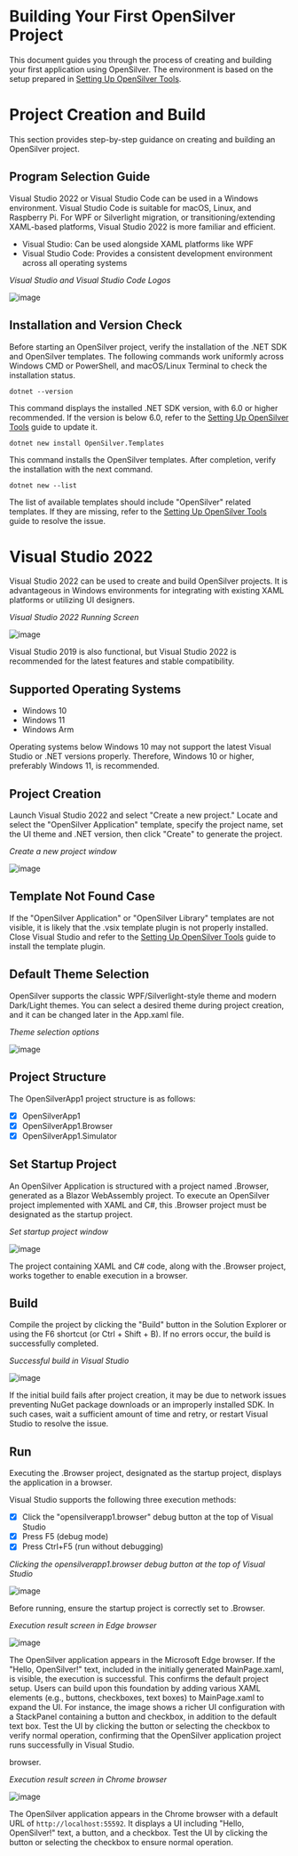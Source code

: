 # Building Your First OpenSilver Project  
This document guides you through the process of creating and building your first application using OpenSilver. The environment is based on the setup prepared in [Setting Up OpenSilver Tools](https://opensilver.net/tools).

# Project Creation and Build  
This section provides step-by-step guidance on creating and building an OpenSilver project.

## Program Selection Guide  
Visual Studio 2022 or Visual Studio Code can be used in a Windows environment. Visual Studio Code is suitable for macOS, Linux, and Raspberry Pi. For WPF or Silverlight migration, or transitioning/extending XAML-based platforms, Visual Studio 2022 is more familiar and efficient.

- Visual Studio: Can be used alongside XAML platforms like WPF  
- Visual Studio Code: Provides a consistent development environment across all operating systems  

_Visual Studio and Visual Studio Code Logos_

![image](https://raw.githubusercontent.com/UserwareDocumentation/userware-docs/main/images/6a95cc0148ea43b49fb3e70433f88026.png)
## Installation and Version Check  
Before starting an OpenSilver project, verify the installation of the .NET SDK and OpenSilver templates. The following commands work uniformly across Windows CMD or PowerShell, and macOS/Linux Terminal to check the installation status.

```
dotnet --version
```
This command displays the installed .NET SDK version, with 6.0 or higher recommended. If the version is below 6.0, refer to the [Setting Up OpenSilver Tools](https://opensilver.net/tools) guide to update it.

```
dotnet new install OpenSilver.Templates
```
This command installs the OpenSilver templates. After completion, verify the installation with the next command.

```
dotnet new --list
```
The list of available templates should include "OpenSilver" related templates. If they are missing, refer to the [Setting Up OpenSilver Tools](https://opensilver.net/tools) guide to resolve the issue.

# Visual Studio 2022  
Visual Studio 2022 can be used to create and build OpenSilver projects. It is advantageous in Windows environments for integrating with existing XAML platforms or utilizing UI designers.

_Visual Studio 2022 Running Screen_

![image](https://raw.githubusercontent.com/UserwareDocumentation/userware-docs/main/images/20882385ba2040b6b67701248415ba3d.png)

Visual Studio 2019 is also functional, but Visual Studio 2022 is recommended for the latest features and stable compatibility.

## Supported Operating Systems  
- Windows 10  
- Windows 11  
- Windows Arm  

Operating systems below Windows 10 may not support the latest Visual Studio or .NET versions properly. Therefore, Windows 10 or higher, preferably Windows 11, is recommended.

## Project Creation  
Launch Visual Studio 2022 and select "Create a new project." Locate and select the "OpenSilver Application" template, specify the project name, set the UI theme and .NET version, then click "Create" to generate the project.

_Create a new project window_

![image](https://raw.githubusercontent.com/UserwareDocumentation/userware-docs/main/images/8f281291c22f4cbc8a4ca3b5ab55aa40.png)

## Template Not Found Case  
If the "OpenSilver Application" or "OpenSilver Library" templates are not visible, it is likely that the .vsix template plugin is not properly installed. Close Visual Studio and refer to the [Setting Up OpenSilver Tools](https://opensilver.net/tools) guide to install the template plugin.

## Default Theme Selection  
OpenSilver supports the classic WPF/Silverlight-style theme and modern Dark/Light themes. You can select a desired theme during project creation, and it can be changed later in the App.xaml file.

_Theme selection options_

![image](https://raw.githubusercontent.com/UserwareDocumentation/userware-docs/main/images/1b5fbffaf04246fcb8e86265f06015e6.png)

## Project Structure  
The OpenSilverApp1 project structure is as follows:  
- [x] OpenSilverApp1  
- [x] OpenSilverApp1.Browser  
- [x] OpenSilverApp1.Simulator  

## Set Startup Project  
An OpenSilver Application is structured with a project named .Browser, generated as a Blazor WebAssembly project. To execute an OpenSilver project implemented with XAML and C#, this .Browser project must be designated as the startup project.

_Set startup project window_

![image](https://raw.githubusercontent.com/UserwareDocumentation/userware-docs/main/images/e70dd81b1756492cb790553a53601460.png)

The project containing XAML and C# code, along with the .Browser project, works together to enable execution in a browser.

## Build  
Compile the project by clicking the "Build" button in the Solution Explorer or using the F6 shortcut (or Ctrl + Shift + B). If no errors occur, the build is successfully completed.

_Successful build in Visual Studio_

![image](https://raw.githubusercontent.com/UserwareDocumentation/userware-docs/main/images/248aced809384ee1b1fac263167c45a0.png)

If the initial build fails after project creation, it may be due to network issues preventing NuGet package downloads or an improperly installed SDK. In such cases, wait a sufficient amount of time and retry, or restart Visual Studio to resolve the issue.

## Run  
Executing the .Browser project, designated as the startup project, displays the application in a browser.

Visual Studio supports the following three execution methods:  
- [x] Click the "opensilverapp1.browser" debug button at the top of Visual Studio  
- [x] Press F5 (debug mode)  
- [x] Press Ctrl+F5 (run without debugging)  

_Clicking the opensilverapp1.browser debug button at the top of Visual Studio_

![image](https://raw.githubusercontent.com/UserwareDocumentation/userware-docs/main/images/4456303a15e64d42b38f8c5987935dfc.png)

Before running, ensure the startup project is correctly set to .Browser.

_Execution result screen in Edge browser_

![image](https://raw.githubusercontent.com/UserwareDocumentation/userware-docs/main/images/7acfbf17f61b461d94355d6286aa6cc5.png)

The OpenSilver application appears in the Microsoft Edge browser. If the "Hello, OpenSilver!" text, included in the initially generated MainPage.xaml, is visible, the execution is successful. This confirms the default project setup. Users can build upon this foundation by adding various XAML elements (e.g., buttons, checkboxes, text boxes) to MainPage.xaml to expand the UI. For instance, the image shows a richer UI configuration with a StackPanel containing a button and checkbox, in addition to the default text box. Test the UI by clicking the button or selecting the checkbox to verify normal operation, confirming that the OpenSilver application project runs successfully in Visual Studio.

browser.

_Execution result screen in Chrome browser_

![image](https://raw.githubusercontent.com/UserwareDocumentation/userware-docs/main/images/b7b9b3083ee945caad25d0ab0e093e63.png)

The OpenSilver application appears in the Chrome browser with a default URL of `http://localhost:55592`. It displays a UI including "Hello, OpenSilver!" text, a button, and a checkbox. Test the UI by clicking the button or selecting the checkbox to ensure normal operation.